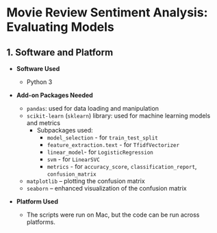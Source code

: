 # Movie Review Sentiment Analysis: Evaluating Models

## 1. Software and Platform
- **Software Used**  
  - Python 3
 
    
- **Add-on Packages Needed**  
  - `pandas`: used for data loading and manipulation   
  - `scikit-learn` (`sklearn`) library: used for machine learning models and metrics  
    - Subpackages used:
        - `model_selection` - for `train_test_split`
        - `feature_extraction.text` - for `TfidfVectorizer`
        - `linear_model`- for `LogisticRegression`
        - `svm` - for `LinearSVC`
        - `metrics` - for `accuracy_score`, `classification_report`, `confusion_matrix`
  - `matplotlib` – plotting the confusion matrix  
  - `seaborn` – enhanced visualization of the confusion matrix  

- **Platform Used**  
  - The scripts were run on Mac, but the code can be run across platforms.
